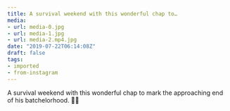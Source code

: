 ```yaml
---
title: A survival weekend with this wonderful chap to…
media:
- url: media-0.jpg
- url: media-1.jpg
- url: media-2.mp4.jpg
date: "2019-07-22T06:14:08Z"
draft: false
tags:
- imported
- from-instagram
---
```

A survival weekend with this wonderful chap to mark the approaching end of his batchelorhood. 💪💜
